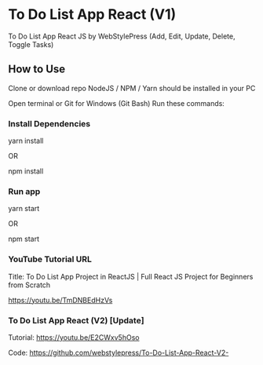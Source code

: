 # To Do List App React (V1)

To Do List App React JS by WebStylePress (Add, Edit, Update, Delete, Toggle Tasks)

## How to Use

Clone or download repo
NodeJS / NPM / Yarn should be installed in your PC

Open terminal or Git for Windows (Git Bash)
Run these commands:


### Install Dependencies

yarn install

OR

npm install

### Run app

yarn start

OR

npm start

### YouTube Tutorial URL

Title: To Do List App Project in ReactJS | Full React JS Project for Beginners from Scratch

https://youtu.be/TmDNBEdHzVs

### To Do List App React (V2) [Update]

Tutorial: https://youtu.be/E2CWxv5hOso

Code: https://github.com/webstylepress/To-Do-List-App-React-V2-
